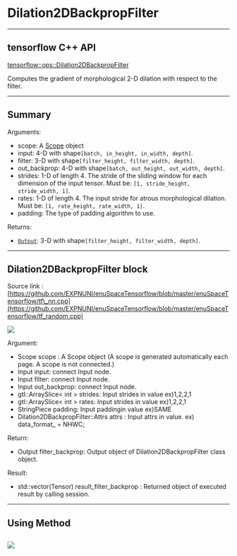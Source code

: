 # Dilation2DBackpropFilter

---

## tensorflow C++ API

[tensorflow::ops::Dilation2DBackpropFilter](https://www.tensorflow.org/api_docs/cc/class/tensorflow/ops/dilation2-d-backprop-filter)

Computes the gradient of morphological 2-D dilation with respect to the filter.

---

## Summary

Arguments:

* scope: A [Scope](https://www.tensorflow.org/api_docs/cc/class/tensorflow/scope.html#classtensorflow_1_1_scope) object
* input: 4-D with shape`[batch, in_height, in_width, depth]`.
* filter: 3-D with shape`[filter_height, filter_width, depth]`.
* out\_backprop: 4-D with shape`[batch, out_height, out_width, depth]`.
* strides: 1-D of length 4. The stride of the sliding window for each dimension of the input tensor. Must be:
  `[1, stride_height, stride_width, 1]`.
* rates: 1-D of length 4. The input stride for atrous morphological dilation. Must be:
  `[1, rate_height, rate_width, 1]`.
* padding: The type of padding algorithm to use.

Returns:

* [`Output`](https://www.tensorflow.org/api_docs/cc/class/tensorflow/output.html#classtensorflow_1_1_output): 3-D with shape`[filter_height, filter_width, depth]`.

---

## Dilation2DBackpropFilter block

Source link : [https://github.com/EXPNUNI/enuSpaceTensorflow/blob/master/enuSpaceTensorflow/tf\_nn.cpp](https://github.com/EXPNUNI/enuSpaceTensorflow/blob/master/enuSpaceTensorflow/tf_random.cpp)

![](/nn-ops/Dilation2DBackpropFilter1.jpg)

Argument:

* Scope scope : A Scope object \(A scope is generated automatically each page. A scope is not connected.\)
* Input input: connect  Input node.
* Input filter: connect  Input node.
* Input out\_backprop: connect  Input node.
* gtl::ArraySlice&lt; int &gt; strides: Input strides in value ex\)1,2,2,1
* gtl::ArraySlice&lt; int &gt; rates: Input strides in value ex\)1,2,2,1
* StringPiece padding: Input paddingin value ex\)SAME
* Dilation2DBackpropFilter::Attrs attrs : Input attrs in value. ex\) data\_format\_ = NHWC;

Return:

* Output filter\_backprop: Output object of Dilation2DBackpropFilter class object.

Result:

* std::vector\(Tensor\) result\_filter\_backprop : Returned object of executed result by calling session.

---

## Using Method

## ![](/nn-ops/Dilation2DBackpropFilter2.jpg)




